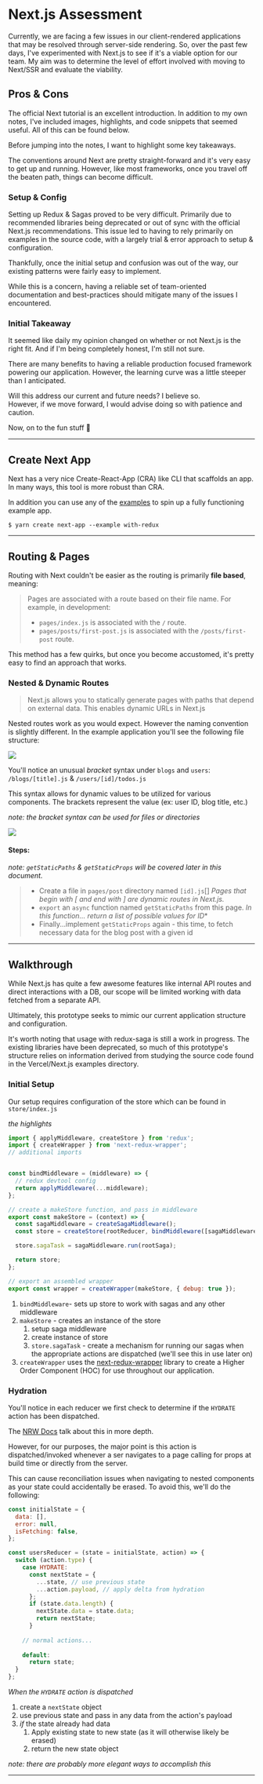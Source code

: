 # Next.js Assessment


Currently, we are facing a few issues in our client-rendered applications that may be resolved through server-side rendering. So, over the past few days, I've experimented with Next.js to see if it's a viable option for our team. My aim was to determine the level of effort involved with moving to Next/SSR and evaluate the viability.


## Pros & Cons 

The official Next tutorial is an excellent introduction. In addition to my own notes, I've included images, highlights, and code snippets that seemed useful. All of this can be found below. 

Before jumping into the notes, I want to highlight some key takeaways. 

The conventions around Next are pretty straight-forward and it's very easy to get up and running. However, like most frameworks, once you travel off the beaten path, things can become difficult. 

### Setup & Config

Setting up Redux & Sagas proved to be very difficult. Primarily due to recommended libraries being deprecated or out of sync with the official Next.js recommendations. 
This issue led to having to rely primarily on examples in the source code, with a largely trial & error approach to setup & configuration. 

Thankfully, once the initial setup and confusion was out of the way, our existing patterns were fairly easy to implement. 

While this is a concern, having a reliable set of team-oriented documentation and best-practices should mitigate many of the issues I encountered. 

### Initial Takeaway

It seemed like daily my opinion changed on whether or not Next.js is the right fit. And if I'm being completely honest, I'm still not sure.

There are many benefits to having a reliable production focused framework powering our application. However, the learning curve was a little steeper than I anticipated. 

Will this address our current and future needs? I believe so.  
However, if we move forward, I would advise doing so with patience and caution. 


Now, on to the fun stuff 🎉

---


## Create Next App
Next has a very nice Create-React-App (CRA) like CLI that scaffolds an app. In many ways, this tool is more robust than CRA. 

In addition you can use any of the [examples](https://github.com/vercel/next.js/tree/canary/examples) to spin up a fully functioning example app. 

```shell
$ yarn create next-app --example with-redux
```

---

## Routing & Pages

Routing with Next couldn't be easier as the routing is primarily **file based**, meaning: 

> Pages are associated with a route based on their file name. For example, in development:
>	- `pages/index.js` is associated with the `/` route.
>	- `pages/posts/first-post.js` is associated with the `/posts/first-post` route.



This method has a few quirks, but once you become accustomed, it's pretty easy to find an approach that works. 


### Nested & Dynamic Routes

> Next.js allows you to statically generate pages with paths that depend on external data. This enables dynamic URLs in Next.js

Nested routes work as you would expect. However the naming convention is slightly different. In the example application you'll see the following file structure: 

![](public/pages-directory.png)


You'll notice an unusual _bracket_ syntax under `blogs` and `users`: `/blogs/[title].js` & `/users/[id]/todos.js`

This syntax allows for dynamic values to be utilized for various components. The brackets represent the value (ex: user ID, blog title, etc.)

_note: the bracket syntax can be used for files or directories_


![](public/dynamic-route-steps-1.png)

#### Steps: 
_note: `getStaticPaths` & `getStaticProps` will be covered later in this document._

>- Create a file in `pages/post` directory named `[id].js`[]
  *Pages that begin with [ and end with ] are dynamic routes in Next.js.*
>- `export` an `async` function named `getStaticPaths` from this page. 
  *In this function... return a list of possible values for ID**
>- Finally...implement `getStaticProps` again - this time, to fetch necessary data for the blog post with a given id


--- 

## Walkthrough

While Next.js has quite a few awesome features like internal API routes and direct interactions with a DB, our scope will be limited working with data fetched from a separate API. 

Ultimately, this prototype seeks to mimic our current application structure and configuration. 

It's worth noting that usage with redux-saga is still a work in progress. The existing libraries have been deprecated, so much of this prototype's structure relies on information derived from studying the source code found in the Vercel/Next.js examples directory. 


### Initial Setup

Our setup requires configuration of the store which can be found in `store/index.js`


*the highlights*
```javascript
import { applyMiddleware, createStore } from 'redux';
import { createWrapper } from 'next-redux-wrapper';
// additional imports


const bindMiddleware = (middleware) => {
  // redux devtool config
  return applyMiddleware(...middleware);
};

// create a makeStore function, and pass in middleware
export const makeStore = (context) => {
  const sagaMiddleware = createSagaMiddleware();
  const store = createStore(rootReducer, bindMiddleware([sagaMiddleware]));

  store.sagaTask = sagaMiddleware.run(rootSaga);

  return store;
};

// export an assembled wrapper
export const wrapper = createWrapper(makeStore, { debug: true });

```


1. `bindMiddleware`- sets up store to work with sagas and any other middleware
2. `makeStore` - creates an instance of the store
	1. setup saga middleware
	2. create instance of store
	3. `store.sagaTask` - create a mechanism for running our sagas when the appropriate actions are dispatched (we'll see this in use later on)
3. `createWrapper` uses the [next-redux-wrapper](https://github.com/kirill-konshin/next-redux-wrapper) library to create a Higher Order Component (HOC) for use throughout our application. 

### Hydration

You'll notice in each reducer we first check to determine if the `HYDRATE` action has been dispatched. 

The [NRW Docs](https://github.com/kirill-konshin/next-redux-wrapper#state-reconciliation-during-hydration) talk about this in more depth. 

However, for our purposes, the major point is this action is dispatched/invoked whenever a ser navigates to a page calling for props at build time or directly from the server. 

This can cause reconciliation issues when navigating to nested components as your state could accidentally be erased. To avoid this, we'll do the following: 


```javascript
const initialState = {
  data: [],
  error: null,
  isFetching: false,
};

const usersReducer = (state = initialState, action) => {
  switch (action.type) {
    case HYDRATE:
      const nextState = {
        ...state, // use previous state
        ...action.payload, // apply delta from hydration
      };
      if (state.data.length) {
        nextState.data = state.data;
        return nextState;
      }
    
	// normal actions...
	
    default:
      return state;
  }
};
```

*When the `HYDRATE` action is dispatched*
1. create a `nextState` object
2. use previous state and pass in any data from the action's payload
3. _if_ the state already had data
	1. Apply existing state to new state (as it will otherwise likely be erased)
	2. return the new state object

_note: there are probably more elegant ways to accomplish this_

---



